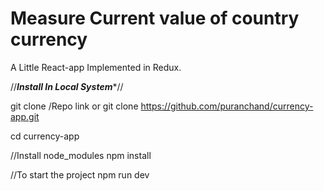# Measure Current value of country currency

A Little React-app Implemented in Redux.

//*****************Install In Local System******************// 

git clone /Repo link
or
git clone https://github.com/puranchand/currency-app.git

cd currency-app

//Install node_modules
npm install

//To start the project
npm run dev